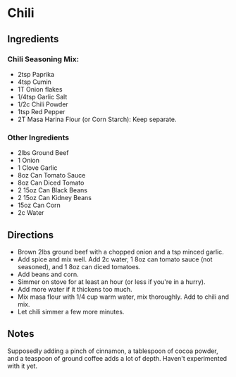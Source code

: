 # Chili
## Ingredients
### Chili Seasoning Mix:
- 2tsp Paprika
- 4tsp Cumin
- 1T Onion flakes
- 1/4tsp Garlic Salt
- 1/2c Chili Powder
- 1tsp Red Pepper
- 2T Masa Harina Flour (or Corn Starch): Keep separate.
### Other Ingredients
- 2lbs Ground Beef
- 1 Onion
- 1 Clove Garlic
- 8oz Can Tomato Sauce
- 8oz Can Diced Tomato
- 2 15oz Can Black Beans
- 2 15oz Can Kidney Beans
- 15oz Can Corn
- 2c Water
## Directions
- Brown 2lbs ground beef with a chopped onion and a tsp minced garlic.
- Add spice and mix well. Add 2c water, 1 8oz can tomato sauce (not seasoned), and 1 8oz can diced tomatoes.
- Add beans and corn.
- Simmer on stove for at least an hour (or less if you're in a hurry).
- Add more water if it thickens too much.
- Mix masa flour with 1/4 cup warm water, mix thoroughly. Add to chili and mix.
- Let chili simmer a few more minutes.
## Notes
Supposedly adding a pinch of cinnamon, a tablespoon of cocoa powder, and a teaspoon of ground coffee adds a lot of depth. Haven't experimented with it yet.
